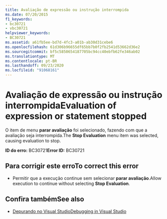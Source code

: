 ```yaml
---
title: Avaliação de expressão ou instrução interrompida
ms.date: 07/20/2015
f1_keywords:
- bc30721
- vbc30721
helpviewer_keywords:
- BC30721
ms.assetid: a61fb5ee-bd7d-4fc3-a01b-ab30d31cebe6
ms.openlocfilehash: 61d306b96655df65bb7b0f2fb2541d53662d36e2
ms.sourcegitcommit: bf5c5850654187705bc94cc40ebfb62fe346ab02
ms.translationtype: MT
ms.contentlocale: pt-BR
ms.lasthandoff: 09/23/2020
ms.locfileid: "91068161"
---
```

# <a name="evaluation-of-expression-or-statement-stopped"></a><span data-ttu-id="986cd-102">Avaliação de expressão ou instrução interrompida</span><span class="sxs-lookup"><span data-stu-id="986cd-102">Evaluation of expression or statement stopped</span></span>

<span data-ttu-id="986cd-103">O item de menu **parar avaliação** foi selecionado, fazendo com que a avaliação seja interrompida.</span><span class="sxs-lookup"><span data-stu-id="986cd-103">The **Stop Evaluation** menu item was selected, causing evaluation to stop.</span></span>  
  
 <span data-ttu-id="986cd-104">**ID do erro:** BC30721</span><span class="sxs-lookup"><span data-stu-id="986cd-104">**Error ID:** BC30721</span></span>  
  
## <a name="to-correct-this-error"></a><span data-ttu-id="986cd-105">Para corrigir este erro</span><span class="sxs-lookup"><span data-stu-id="986cd-105">To correct this error</span></span>  
  
- <span data-ttu-id="986cd-106">Permitir que a execução continue sem selecionar **parar avaliação**.</span><span class="sxs-lookup"><span data-stu-id="986cd-106">Allow execution to continue without selecting **Stop Evaluation**.</span></span>  
  
## <a name="see-also"></a><span data-ttu-id="986cd-107">Confira também</span><span class="sxs-lookup"><span data-stu-id="986cd-107">See also</span></span>

- [<span data-ttu-id="986cd-108">Depurando no Visual Studio</span><span class="sxs-lookup"><span data-stu-id="986cd-108">Debugging in Visual Studio</span></span>](/visualstudio/debugger/debugger-feature-tour)
